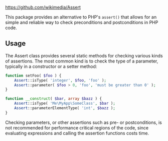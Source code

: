 https://github.com/wikimedia/Assert

This package provides an alternative to PHP's `assert()` that allows for an simple and reliable way to check preconditions and postconditions in PHP code.

Usage
-------

The Assert class provides several static methods for checking various kinds of assertions.
The most common kind is to check the type of a parameter, typically in a constructor or a
setter method:

```php
function setFoo( $foo ) {
    Assert::isType( 'integer', $foo, 'foo' );
    Assert::parameter( $foo > 0, 'foo', 'must be greater than 0' );
}

function __construct( $bar, array $bazz ) {
    Assert::isType( 'Me\MyApp\SomeClass', $bar );
    Assert::parameterElementType( 'int', $bazz );
}
```

Checking parameters, or other assertions such as pre- or postconditions, is not recommended for performance critical regions of the code, since evaluating expressions and calling the assertion functions costs time.

